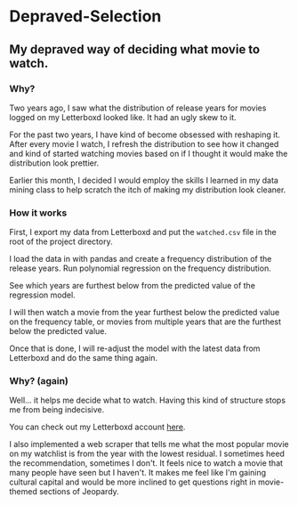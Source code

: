 # Depraved-Selection

## My depraved way of deciding what movie to watch.

### Why?

Two years ago, I saw what the distribution of release years for movies logged on my Letterboxd looked like. It had an ugly skew to it.

For the past two years, I have kind of become obsessed with reshaping it. After every movie I watch, I refresh the distribution to see how it changed and kind of started watching movies based on if I thought it would make the distribution look prettier.

Earlier this month, I decided I would employ the skills I learned in my data mining class to help scratch the itch of making my distribution look cleaner.

### How it works

First, I export my data from Letterboxd and put the `watched.csv` file in the root of the project directory.

I load the data in with pandas and create a frequency distribution of the release years.
Run polynomial regression on the frequency distribution.

See which years are furthest below from the predicted value of the regression model.

I will then watch a movie from the year furthest below the predicted value on the frequency table, or movies from multiple years that are the furthest below the predicted value.

Once that is done, I will re-adjust the model with the latest data from Letterboxd and do the same thing again.

### Why? (again)

Well... it helps me decide what to watch. Having this kind of structure stops me from being indecisive.

You can check out my Letterboxd account [here](https://letterboxd.com/SpicyMcSpice/).

I also implemented a web scraper that tells me what the most popular movie on my watchlist is from the year with the lowest residual. I sometimes heed the recommendation, sometimes I don't. It feels nice to watch a movie that many people have seen but I haven't. It makes me feel like I'm gaining cultural capital and would be more inclined to get questions right in movie-themed sections of Jeopardy.
